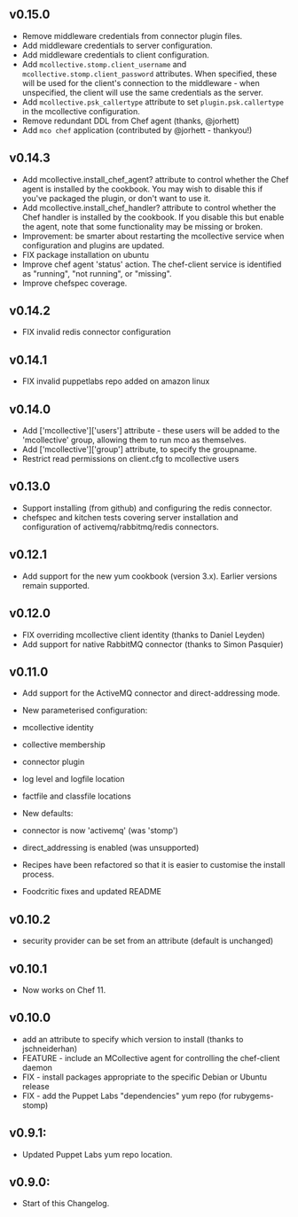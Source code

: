 ## v0.15.0

 * Remove middleware credentials from connector plugin files.
 * Add middleware credentials to server configuration.
 * Add middleware credentials to client configuration.
 * Add `mcollective.stomp.client_username` and
   `mcollective.stomp.client_password` attributes.  When specified,
   these will be used for the client's connection to the middleware -
   when unspecified, the client will use the same credentials as the
   server.
 * Add `mcollective.psk_callertype` attribute to set
   `plugin.psk.callertype` in the mcollective configuration.
 * Remove redundant DDL from Chef agent (thanks, @jorhett)
 * Add `mco chef` application (contributed by @jorhett - thankyou!)

## v0.14.3

 * Add mcollective.install\_chef\_agent? attribute to control whether
   the Chef agent is installed by the cookbook.  You may wish to
   disable this if you've packaged the plugin, or don't want to use
   it.
 * Add mcollective.install\_chef\_handler? attribute to control
   whether the Chef handler is installed by the cookbook.  If you
   disable this but enable the agent, note that some functionality may
   be missing or broken.
 * Improvement: be smarter about restarting the mcollective service
   when configuration and plugins are updated.
 * FIX package installation on ubuntu
 * Improve chef agent 'status' action.  The chef-client service is
   identified as "running", "not running", or "missing".
 * Improve chefspec coverage.

## v0.14.2

 * FIX invalid redis connector configuration

## v0.14.1

 * FIX invalid puppetlabs repo added on amazon linux

## v0.14.0

 * Add ['mcollective']['users'] attribute - these users will be added
 to the 'mcollective' group, allowing them to run mco as themselves.
 * Add ['mcollective']['group'] attribute, to specify the groupname.
 * Restrict read permissions on client.cfg to mcollective users

## v0.13.0

 * Support installing (from github) and configuring the redis
   connector.
 * chefspec and kitchen tests covering server installation and
   configuration of activemq/rabbitmq/redis connectors.

## v0.12.1

 * Add support for the new yum cookbook (version 3.x).  Earlier
   versions remain supported.

## v0.12.0

 * FIX overriding mcollective client identity (thanks to Daniel
   Leyden)
 * Add support for native RabbitMQ connector (thanks to Simon
   Pasquier)

## v0.11.0

* Add support for the ActiveMQ connector and direct-addressing mode.

* New parameterised configuration:
 * mcollective identity
 * collective membership
 * connector plugin
 * log level and logfile location
 * factfile and classfile locations

* New defaults:
 * connector is now 'activemq' (was 'stomp')
 * direct_addressing is enabled (was unsupported)

* Recipes have been refactored so that it is easier to customise the
  install process.

* Foodcritic fixes and updated README

## v0.10.2

* security provider can be set from an attribute (default is
  unchanged)
  
## v0.10.1

* Now works on Chef 11.

## v0.10.0

* add an attribute to specify which version to install (thanks to jschneiderhan)
* FEATURE - include an MCollective agent for controlling the chef-client daemon
* FIX - install packages appropriate to the specific Debian or Ubuntu release
* FIX - add the Puppet Labs "dependencies" yum repo (for rubygems-stomp)


## v0.9.1:

* Updated Puppet Labs yum repo location.


## v0.9.0:

* Start of this Changelog.
